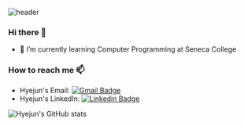 ![header](https://capsule-render.vercel.app/api?type=waving&color=auto&height=300&section=header&text=Hyejun%20An&fontSize=90)

### Hi there 👋
* 🌱 I’m currently learning Computer Programming at Seneca College

### How to reach me 📫
* Hyejun's Email: [![Gmail Badge](https://img.shields.io/badge/Gmail-d14836?style=flat-square&logo=Gmail&logoColor=white&link=mailto:hyejunan.canada@gmail.com)](mailto:snugyun01@gmail.com)
* Hyejun's LinkedIn: [![Linkedin Badge](https://img.shields.io/badge/-LinkedIn-blue?style=flat-square&logo=Linkedin&logoColor=white&link=www.linkedin.com/in/hyejun-an)](www.linkedin.com/in/hyejun-an)


![Hyejun's GitHub stats](https://github-readme-stats.vercel.app/api?username=hyejunan&&show_icons=true&theme=default)

<!--
**hyejunan/hyejunan** is a ✨ _special_ ✨ repository because its `README.md` (this file) appears on your GitHub profile.

Here are some ideas to get you started:

- 🔭 I’m currently working on ...
- 🌱 I’m currently learning ...
- 👯 I’m looking to collaborate on ...
- 🤔 I’m looking for help with ...
- 💬 Ask me about ...
- 📫 How to reach me: ...
- 😄 Pronouns: ...
- ⚡ Fun fact: ...
-->
